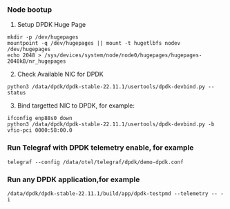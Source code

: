 
### Node bootup
1. Setup DPDK Huge Page
```
mkdir -p /dev/hugepages
mountpoint -q /dev/hugepages || mount -t hugetlbfs nodev /dev/hugepages
echo 2048 > /sys/devices/system/node/node0/hugepages/hugepages-2048kB/nr_hugepages
```

2. Check Available NIC for DPDK 
```
python3 /data/dpdk/dpdk-stable-22.11.1/usertools/dpdk-devbind.py --status
```

3. Bind targetted NIC to DPDK, for example:
```
ifconfig enp88s0 down 
python3 /data/dpdk/dpdk-stable-22.11.1/usertools/dpdk-devbind.py -b vfio-pci 0000:58:00.0
```

### Run Telegraf with DPDK telemetry enable, for example
```
telegraf --config /data/otel/telegraf/dpdk/demo-dpdk.conf
```
### Run any DPDK application,for example
```
/data/dpdk/dpdk-stable-22.11.1/build/app/dpdk-testpmd --telemetry -- -i
```
